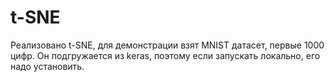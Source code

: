 # t-SNE

Реализовано t-SNE, для демонстрации взят MNIST датасет, первые 1000 цифр. Он подгружается из keras, поэтому если запускать 
локально, его надо установить.